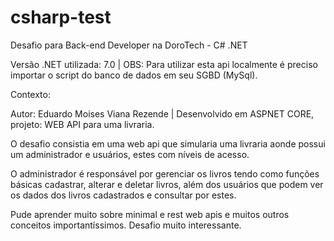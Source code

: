 # csharp-test
Desafio para Back-end Developer na DoroTech - C# .NET

Versão .NET utilizada: 7.0 |
OBS: Para utilizar esta api localmente é preciso importar o script do banco de dados em seu SGBD (MySql).

Contexto:

Autor: Eduardo Moises Viana Rezende | Desenvolvido em ASPNET CORE, projeto: WEB API para uma livraria.

O desafio consistia em uma web api que simularia uma livraria aonde possui um administrador e usuários, estes com níveis de acesso. 

O administrador é responsável por gerenciar os livros tendo como funções básicas cadastrar, alterar e deletar livros, além dos usuários que podem ver os dados dos livros cadastrados e consultar por estes.

Pude aprender muito sobre minimal e rest web apis e muitos outros conceitos importantíssimos.
Desafio muito interessante.
